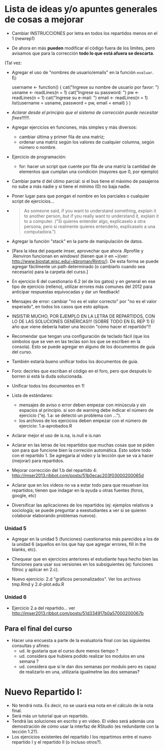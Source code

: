 Lista de ideas y/o apuntes generales de cosas a mejorar
=======================================================

* Cambiar INSTRUCCIONES por letra en todos los repartidos menos en el 1 (newrep1)

* De ahora en más **pueden** modificar el código fuera de los límites, pero avisamos que para la corrección **todo lo que está afuera se descarta**.

(Tal vez:
* Agregar el uso de "nombres de usuario/emails" en la función `evaluar`. Ej:

    username <- function() {
      cat("Ingrese su nombre de usuario por favor: ")
      usname <- readLines(n = 1)
      cat("Ingrese su password: ")
      pw <- readLines(n = 1)
      cat("Ingrese su e-mail: ")
      email <- readLines(n = 1)
      list(username = usname, password = pw, email = email)
    }
)

* *Aclarar desde el principio que el sistema de corrección puede necesitar fixes*!!!!!!.

* Agregar ejercicios en funciones, más simples y más diversos:
  - cambiar última y primer fila de una matriz;
  - ordenar una matriz según los valores de cualquier columna, según número o nombre.

* Ejercicio de programación:
  - for: hacer un script que cuente por fila de una matriz la cantidad de elementos que cumplan una condición (mayores que 0, por ejemplo)

* Cambiar parte d del útimo parcial: si el bus tiene el máximo de pasajeros no sube a más nadie y si tiene el mínimo (0) no baja nadie.

* Poner lugar para que pongan el nombre en los parciales o cualquier script de ejercicios...

* > As someone said, if you want to understand something, explain it to another person, but if you really want to understand it, explain it to a computer.  ("Si quieres entender algo, explícaselo a otra persona, pero si realmente quieres entenderlo, explícaselo a una computadora.")

* Agregar la función "stack" en la parte de manipulación de datos.

* [Para la idea del paquete imser, aprovechar que ahora .Rprofile y .Renviron funcionan en windows! (tienen que ir en ~)(ver: http://www.biostat.wisc.edu/~kbroman/Rintro/). De esta forma se puede agregar fácilmente un path determinado (o cambiarlo cuando sea necesario) para la carpeta del curso.]

* En ejercicio 6 del cuestionario 6.2 (el de los gatos) y en general en ese tipo de ejercicio (relleno), utilizar errores más comunes del 2012 para anticipar respuestas equivocadas y dar un feedback!

* Mensajes de error: cambiar "no es el valor correcto" por "no es el valor esperado", en todos los casos que esto aplique.

* INSISTIR MUCHO, POR EJEMPLO EN LA LETRA DE REPARTIDOS, CON LO DE LAS SOLUCIONES GENÉRICAS!!! (SOBRE TODO EN EL REP 1)
  El año que viene debería haber una lección "cómo hacer el repartido"!!

* Recomendar que tengan una configuración de teclado fácil (que los símbolos que se ven en las teclas son los que se escriben en la consola). Esto se puede agregar en alguno de los documentos de guía del curso.

* También estaría bueno unificar todos los documentos de guía.

* Foro: decirles que escriban el código en el foro, pero que después lo borren si está la duda solucionada.

* Unificar todos los documentos en 1!

* Lista de estándares:

  - mensajes de aviso o error deben empezar con minúscula y sin espacios al principio. si son de warning debe indicar el número de ejercicio ("ej. 1.a: se detectó un problema con ...").
  - los archivos de los ejercicios deben empezar con el número de ejercicio: 1.a-aprobados.R

* Aclarar mejor el uso de is.na, is.null e is.nan

* Aclarar en las letras de los repartidos que muchas cosas que se piden son para que funcione bien la correción automática. Esto sobre todo con el repartido 1. Se agregaría al video y la lección que se va a hacer (mejorar) para repartidos.

* Mejorar corrección del 1.b del repartido 4: http://imser2013.ribbot.com/posts/51b0ecac203f03000200065d

* Aclarar que en los videos no va a estar todo para que resuelvan los repartidos; tienen que indagar en la ayuda u otras fuentes (foros, google, etc)

* Diversificar las aplicaciones de los repartidos (ej: ejemplos relativos a sociología; se puede preguntar a exestudiantes a ver si se quieren colaborar elaborando problemas nuevos).

### Unidad 5

* Agregar en la unidad 5 (funciones) cuestionarios más parecidos a los de la unidad 6 (aquellos en los que hay que agregar errores, fill in the blanks, etc).

* Chequear que en ejercicios anteriores el estudiante haya hecho bien las funciones para usar sus versiones en los subsiguientes (ej: funciones filtroc y aplicar en 2.c).

* Nuevo ejercicio: 2.d "gráficos personalizados". Ver los archivos tmp.Rmd y 2.d-plot.edu.R

### Unidad 6

* Ejercicio 2.a del repartido... ver http://imser2013.ribbot.com/posts/51d334917b0a57000200067b

Para el final del curso
-----------------------

* Hacer una encuesta a parte de la evaluatoria final con las siguientes consultas y afines:
	- ud. le gustaria que el curso dure menos tiempo ?
	- ud. considera que hubiera podido realizar los modulos en una semana ?
	- ud. considera que si le dan dos semanas por modulo pero es capaz de realizarlo en una, utilizaría igualmetne las dos semanas?


Nuevo Repartido I:
==================

- No tendrá nota. Es decir, no se usará esa nota en el cálculo de la nota final.
- Será más un tutorial que un repartido.
- Tendrá las soluciones en escrito y en video. El video será además una demostración de cómo usar la interfaz de RStudio (es redundante con la lección 1.2?).
- Los ejercicios existentes del repartido I los repartimos entre el nuevo repartido I y el repartido II (o incluso otros?).

